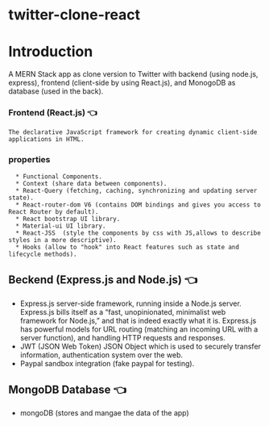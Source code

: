 # twitter-clone-react 

# Introduction 
  A MERN Stack app as clone version to Twitter with backend (using node.js, express), frontend (client-side by using React.js), and MonogoDB as database (used in the back).
  
  
  
 ### Frontend (React.js) 👈
    The declarative JavaScript framework for creating dynamic client-side applications in HTML. 
    
    
  ### properties  
      * Functional Components.
      * Context (share data between components).
      * React-Query (fetching, caching, synchronizing and updating server state).
      * React-router-dom V6 (contains DOM bindings and gives you access to React Router by default).
      * React bootstrap UI library.
      * Material-ui UI library.
      * React-JSS  (style the components by css with JS,allows to describe styles in a more descriptive).
      * Hooks (allow to "hook" into React features such as state and lifecycle methods).
      
  ## Beckend (Express.js and Node.js) 👈

  * Express.js server-side framework, running inside a Node.js server. 
    Express.js bills itself as a “fast, unopinionated, minimalist web framework for Node.js,” and that is indeed exactly what it is. 
    Express.js has powerful models for URL routing (matching an incoming URL with a server function), and handling HTTP requests and responses. 
  * JWT (JSON Web Token) JSON Object which is used to securely transfer information, authentication system over the web.
  * Paypal sandbox integration (fake paypal for testing).
  
  ## MongoDB Database 👈
   * mongoDB (stores and mangae the data of the app)
    
    
